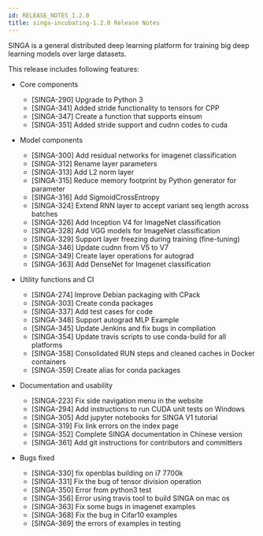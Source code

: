 ```yaml
---
id: RELEASE_NOTES_1.2.0
title: singa-incubating-1.2.0 Release Notes
---
```


<!--- Licensed to the Apache Software Foundation (ASF) under one or more contributor license agreements.  See the NOTICE file distributed with this work for additional information regarding copyright ownership.  The ASF licenses this file to you under the Apache License, Version 2.0 (the "License"); you may not use this file except in compliance with the License.  You may obtain a copy of the License at http://www.apache.org/licenses/LICENSE-2.0 Unless required by applicable law or agreed to in writing, software distributed under the License is distributed on an "AS IS" BASIS, WITHOUT WARRANTIES OR CONDITIONS OF ANY KIND, either express or implied.  See the License for the specific language governing permissions and limitations under the License.  -->

SINGA is a general distributed deep learning platform for training big deep
learning models over large datasets.

This release includes following features:

- Core components

  - [SINGA-290] Upgrade to Python 3
  - [SINGA-341] Added stride functionality to tensors for CPP
  - [SINGA-347] Create a function that supports einsum
  - [SINGA-351] Added stride support and cudnn codes to cuda

- Model components

  - [SINGA-300] Add residual networks for imagenet classification
  - [SINGA-312] Rename layer parameters
  - [SINGA-313] Add L2 norm layer
  - [SINGA-315] Reduce memory footprint by Python generator for parameter
  - [SINGA-316] Add SigmoidCrossEntropy
  - [SINGA-324] Extend RNN layer to accept variant seq length across batches
  - [SINGA-326] Add Inception V4 for ImageNet classification
  - [SINGA-328] Add VGG models for ImageNet classification
  - [SINGA-329] Support layer freezing during training (fine-tuning)
  - [SINGA-346] Update cudnn from V5 to V7
  - [SINGA-349] Create layer operations for autograd
  - [SINGA-363] Add DenseNet for Imagenet classification

- Utility functions and CI

  - [SINGA-274] Improve Debian packaging with CPack
  - [SINGA-303] Create conda packages
  - [SINGA-337] Add test cases for code
  - [SINGA-348] Support autograd MLP Example
  - [SINGA-345] Update Jenkins and fix bugs in compliation
  - [SINGA-354] Update travis scripts to use conda-build for all platforms
  - [SINGA-358] Consolidated RUN steps and cleaned caches in Docker containers
  - [SINGA-359] Create alias for conda packages

- Documentation and usability

  - [SINGA-223] Fix side navigation menu in the website
  - [SINGA-294] Add instructions to run CUDA unit tests on Windows
  - [SINGA-305] Add jupyter notebooks for SINGA V1 tutorial
  - [SINGA-319] Fix link errors on the index page
  - [SINGA-352] Complete SINGA documentation in Chinese version
  - [SINGA-361] Add git instructions for contributors and committers

- Bugs fixed
  - [SINGA-330] fix openblas building on i7 7700k
  - [SINGA-331] Fix the bug of tensor division operation
  - [SINGA-350] Error from python3 test
  - [SINGA-356] Error using travis tool to build SINGA on mac os
  - [SINGA-363] Fix some bugs in imagenet examples
  - [SINGA-368] Fix the bug in Cifar10 examples
  - [SINGA-369] the errors of examples in testing
